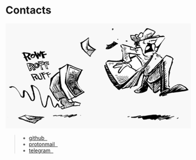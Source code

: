 # Contacts

![](pics/mail.png)

> - [github $~$<i class="fas fa-share-alt"></i>](https://github.com/matteogiorgi)
> - [protonmail $~$<i class="fas fa-envelope-open"></i>](mailto:matteo.giorgi@protonmail.com)
> - [telegram $~$<i class="fas fa-comment-dots"></i>](https://t.me/geoteodotnet)
